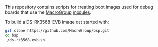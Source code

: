 This repository contains scripts for creating boot images used for debug boards that use the <a href="https://macrogroup.ru/">MacroGroup</a> <a href="https://diasom.ru/">modules</a>.

To build a DS-RK3568-EVB image get started with:
```bash
git clone https://github.com/MacroGroup/bsp.git
cd bsp
./ds-rk3568-evb.sh
```
